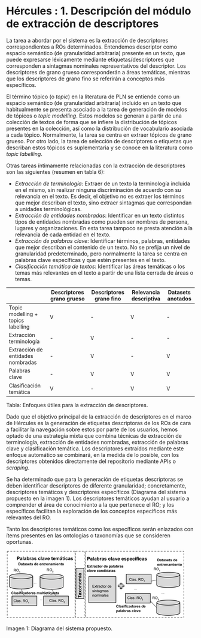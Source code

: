 # Hércules : 1\. Descripción del módulo de extracción de descriptores



La tarea a abordar por el sistema es la extracción de descriptores correspondientes a ROs determinados. Entendemos descriptor como espacio semántico (de granularidad arbitraria) presente en un texto, que puede expresarse léxicamente mediante etiquetas/descriptores que corresponden a sintagmas nominales representativos del descriptor. Los descriptores de grano grueso corresponderán a áreas temáticas, mientras que los descriptores de grano fino se referirán a conceptos más específicos.

El término tópico (o *topic*) en la literatura de PLN se entiende como un espacio semántico (de granularidad arbitraria) incluido en un texto que habitualmente se presenta asociado a la tarea de generación de modelos de tópicos o *topic modelling*. Estos modelos se generan a partir de una colección de textos de forma que se infiere la distribución de tópicos presentes en la colección, así como la distribución de vocabulario asociada a cada tópico. Normalmente, la tarea se centra en extraer tópicos de grano grueso. Por otro lado, la tarea de selección de descriptores o etiquetas que describan estos tópicos es suplementaria y se conoce en la literatura como *topic labelling*.

Otras tareas íntimamente relacionadas con la extracción de descriptores son las siguientes (resumen en tabla 6\):

* *Extracción de terminología*: Extraer de un texto la terminología incluida en el mismo, sin realizar ninguna discriminación de acuerdo con su relevancia en el texto. Es decir, el objetivo no es extraer los términos que mejor describan el texto, sino extraer sintagmas que correspondan a unidades terminológicas.
* *Extracción de entidades nombradas*: Identificar en un texto distintos tipos de entidades nombradas como pueden ser nombres de persona, lugares y organizaciones. En esta tarea tampoco se presta atención a la relevancia de cada entidad en el texto.
* *Extracción de palabras clave*: Identificar términos, palabras, entidades que mejor describan el contenido de un texto. No se prefija un nivel de granularidad predeterminado, pero normalmente la tarea se centra en palabras clave específicas y que estén presentes en el texto.
* *Clasificación temática de textos*: Identificar las áreas temáticas o los temas más relevantes en el texto a partir de una lista cerrada de áreas o temas.

  




|  | Descriptores grano grueso | Descriptores grano fino | Relevancia descriptiva | Datasets anotados |
| --- | --- | --- | --- | --- |
| Topic modelling \+ topics labelling | V | \- | V | \- |
| Extracción terminología | \- | V | \- | \- |
| Extracción de entidades nombradas | \- | V | \- | V |
| Palabras clave | \- | V | V | V |
| Clasificación temática | V | \- | V | V |

Tabla: Enfoques útiles para la extracción de descriptores.

  


Dado que el objetivo principal de la extracción de descriptores en el marco de Hércules es la generación de etiquetas descriptoras de los ROs de cara a facilitar la navegación sobre estos por parte de los usuarios, hemos optado de una estrategia mixta que combina técnicas de extracción de terminología, extracción de entidades nombradas, extracción de palabras clave y clasificación temática. Los descriptores extraídos mediante este enfoque automático se combinará, en la medida de lo posible, con los descriptores obtenidos directamente del repositorio mediante APIs o *scraping*.

Se ha determinado que para la generación de etiquetas descriptoras se deben identificar descriptores de diferente granularidad; concretamente, descriptores temáticos y descriptores específicos (Diagrama del sistema propuesto en la imagen 1\). Los descriptores temáticos ayudan al usuario a comprender el área de conocimiento a la que pertenece el RO; y los específicos facilitan la exploración de los conceptos específicos más relevantes del RO.

Tanto los descriptores temáticos como los específicos serán enlazados con ítems presentes en las ontologías o taxonomías que se consideren oportunas.

![](/attachments/598147240/598147773.png)

Imagen 1: Diagrama del sistema propuesto.

  


  





